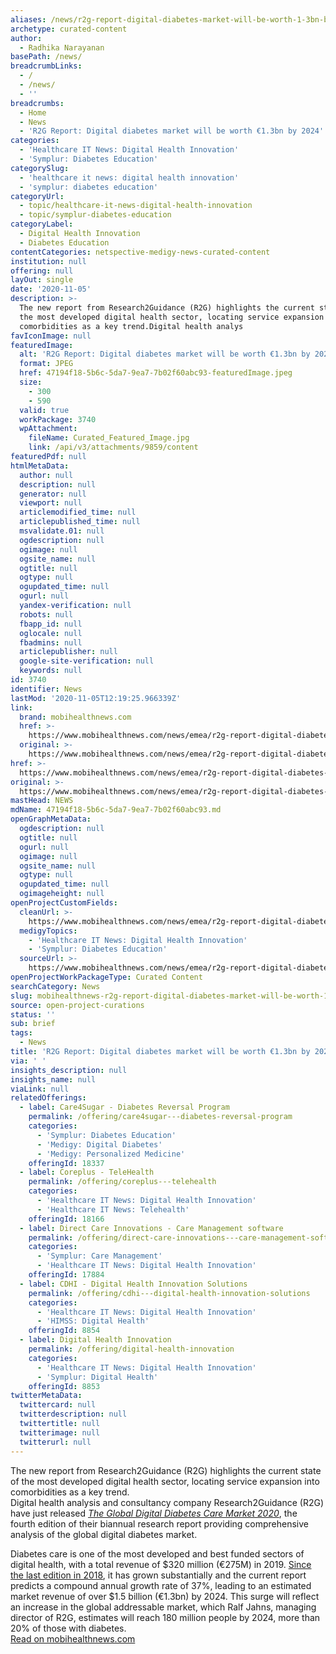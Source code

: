 ```yaml
---
aliases: /news/r2g-report-digital-diabetes-market-will-be-worth-1-3bn-by-2024
archetype: curated-content
author:
  - Radhika Narayanan
basePath: /news/
breadcrumbLinks:
  - /
  - /news/
  - ''
breadcrumbs:
  - Home
  - News
  - 'R2G Report: Digital diabetes market will be worth €1.3bn by 2024'
categories:
  - 'Healthcare IT News: Digital Health Innovation'
  - 'Symplur: Diabetes Education'
categorySlug:
  - 'healthcare it news: digital health innovation'
  - 'symplur: diabetes education'
categoryUrl:
  - topic/healthcare-it-news-digital-health-innovation
  - topic/symplur-diabetes-education
categoryLabel:
  - Digital Health Innovation
  - Diabetes Education
contentCategories: netspective-medigy-news-curated-content
institution: null
offering: null
layOut: single
date: '2020-11-05'
description: >-
  The new report from Research2Guidance (R2G) highlights the current state of
  the most developed digital health sector, locating service expansion into
  comorbidities as a key trend.Digital health analys
favIconImage: null
featuredImage:
  alt: 'R2G Report: Digital diabetes market will be worth €1.3bn by 2024'
  format: JPEG
  href: 47194f18-5b6c-5da7-9ea7-7b02f60abc93-featuredImage.jpeg
  size:
    - 300
    - 590
  valid: true
  workPackage: 3740
  wpAttachment:
    fileName: Curated_Featured_Image.jpg
    link: /api/v3/attachments/9859/content
featuredPdf: null
htmlMetaData:
  author: null
  description: null
  generator: null
  viewport: null
  articlemodified_time: null
  articlepublished_time: null
  msvalidate.01: null
  ogdescription: null
  ogimage: null
  ogsite_name: null
  ogtitle: null
  ogtype: null
  ogupdated_time: null
  ogurl: null
  yandex-verification: null
  robots: null
  fbapp_id: null
  oglocale: null
  fbadmins: null
  articlepublisher: null
  google-site-verification: null
  keywords: null
id: 3740
identifier: News
lastMod: '2020-11-05T12:19:25.966339Z'
link:
  brand: mobihealthnews.com
  href: >-
    https://www.mobihealthnews.com/news/emea/r2g-report-digital-diabetes-market-will-be-worth-13bn-2024
  original: >-
    https://www.mobihealthnews.com/news/emea/r2g-report-digital-diabetes-market-will-be-worth-13bn-2024
href: >-
  https://www.mobihealthnews.com/news/emea/r2g-report-digital-diabetes-market-will-be-worth-13bn-2024
original: >-
  https://www.mobihealthnews.com/news/emea/r2g-report-digital-diabetes-market-will-be-worth-13bn-2024
mastHead: NEWS
mdName: 47194f18-5b6c-5da7-9ea7-7b02f60abc93.md
openGraphMetaData:
  ogdescription: null
  ogtitle: null
  ogurl: null
  ogimage: null
  ogsite_name: null
  ogtype: null
  ogupdated_time: null
  ogimageheight: null
openProjectCustomFields:
  cleanUrl: >-
    https://www.mobihealthnews.com/news/emea/r2g-report-digital-diabetes-market-will-be-worth-13bn-2024
  medigyTopics:
    - 'Healthcare IT News: Digital Health Innovation'
    - 'Symplur: Diabetes Education'
  sourceUrl: >-
    https://www.mobihealthnews.com/news/emea/r2g-report-digital-diabetes-market-will-be-worth-13bn-2024
openProjectWorkPackageType: Curated Content
searchCategory: News
slug: mobihealthnews-r2g-report-digital-diabetes-market-will-be-worth-1-3bn-by-2024
source: open-project-curations
status: ''
sub: brief
tags:
  - News
title: 'R2G Report: Digital diabetes market will be worth €1.3bn by 2024'
via: ' '
insights_description: null
insights_name: null
viaLink: null
relatedOfferings:
  - label: Care4Sugar - Diabetes Reversal Program
    permalink: /offering/care4sugar---diabetes-reversal-program
    categories:
      - 'Symplur: Diabetes Education'
      - 'Medigy: Digital Diabetes'
      - 'Medigy: Personalized Medicine'
    offeringId: 18337
  - label: Coreplus - TeleHealth
    permalink: /offering/coreplus---telehealth
    categories:
      - 'Healthcare IT News: Digital Health Innovation'
      - 'Healthcare IT News: Telehealth'
    offeringId: 18166
  - label: Direct Care Innovations - Care Management software
    permalink: /offering/direct-care-innovations---care-management-software
    categories:
      - 'Symplur: Care Management'
      - 'Healthcare IT News: Digital Health Innovation'
    offeringId: 17884
  - label: CDHI - Digital Health Innovation Solutions
    permalink: /offering/cdhi---digital-health-innovation-solutions
    categories:
      - 'Healthcare IT News: Digital Health Innovation'
      - 'HIMSS: Digital Health'
    offeringId: 8854
  - label: Digital Health Innovation
    permalink: /offering/digital-health-innovation
    categories:
      - 'Healthcare IT News: Digital Health Innovation'
      - 'Symplur: Digital Health'
    offeringId: 8853
twitterMetaData:
  twittercard: null
  twitterdescription: null
  twittertitle: null
  twitterimage: null
  twitterurl: null
---
```

<p>The new report from Research2Guidance (R2G) highlights the current state of the most developed digital health sector, locating service expansion into comorbidities as a key trend.<br>Digital health analysis and consultancy company Research2Guidance (R2G) have just released <a href="https://research2guidance.com/product/the-global-digital-diabetes-care-market-2020-going-beyond-diabetes-management/"><i>The Global Digital Diabetes Care Market 2020</i></a>, the fourth&nbsp;edition of their biannual research report providing comprehensive analysis of the global digital diabetes market.</p><p>Diabetes care is one of the most developed and best funded sectors of digital health, with a total revenue of $320 million (€275M) in 2019. <a href="https://www.mobihealthnews.com/content/report-digital-diabetes-market-surging-will-hit-742m-2022">Since the last edition in 2018</a>, it has grown substantially and the current report predicts a compound annual growth rate of 37%, leading to an estimated market revenue of over $1.5 billion (€1.3bn) by 2024. This surge will reflect an increase in the global addressable market, which Ralf Jahns, managing director of R2G, estimates will reach 180 million people by 2024, more than 20% of those with diabetes.<br><a href="https://www.mobihealthnews.com/news/emea/r2g-report-digital-diabetes-market-will-be-worth-13bn-2024">Read on mobihealthnews.com</a></p>